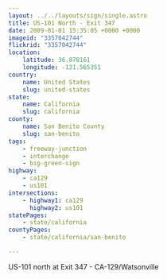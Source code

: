 ```yaml
---
layout: ../../layouts/sign/single.astro
title: US-101 North - Exit 347
date: 2009-01-01 15:35:05 +0000 +0000
imageid: "3357042744"
flickrid: "3357042744"
location:
    latitude: 36.878161
    longitude: -121.565351
country:
    name: United States
    slug: united-states
state:
    name: California
    slug: california
county:
    name: San Benito County
    slug: san-benito
tags:
    - freeway-junction
    - interchange
    - big-green-sign
highway:
    - ca129
    - us101
intersections:
    - highway1: ca129
      highway2: us101
statePages:
    - state/california
countyPages:
    - state/california/san-benito

---
```

US-101 north at Exit 347 - CA-129/Watsonville